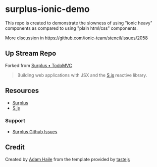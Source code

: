 # surplus-ionic-demo

This repo is created to demonstrate the slowness of using "ionic heavy" components as compared to using "plain html/css" components.

More discussion in https://github.com/ionic-team/stencil/issues/2058

## Up Stream Repo
Forked from [Surplus • TodoMVC](https://github.com/adamhaile/surplus-todomvc
)

> Building web applications with JSX and the [S.js](https://github.com/adamhaile/S) reactive library.

## Resources

- [Surplus](https://github.com/adamhaile/surplus)
- [S.js](https://github.com/adamhaile/S)

### Support

- [Surplus Github Issues](http://github.com/adamhaile/surplus)

## Credit

Created by [Adam Haile](https://github.com/adamhaile) from the template provided by [tastejs](https://github.com/tastejs/todomvc)
